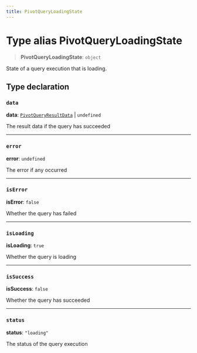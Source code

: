 ```yaml
---
title: PivotQueryLoadingState
---
```


# Type alias PivotQueryLoadingState

> **PivotQueryLoadingState**: `object`

State of a query execution that is loading.

## Type declaration

### `data`

**data**: [`PivotQueryResultData`](../../sdk-data/interfaces/interface.PivotQueryResultData.md) \| `undefined`

The result data if the query has succeeded

***

### `error`

**error**: `undefined`

The error if any occurred

***

### `isError`

**isError**: `false`

Whether the query has failed

***

### `isLoading`

**isLoading**: `true`

Whether the query is loading

***

### `isSuccess`

**isSuccess**: `false`

Whether the query has succeeded

***

### `status`

**status**: `"loading"`

The status of the query execution
